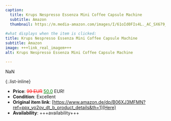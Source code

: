 ```yaml
---
caption:
  title: Krups Nespresso Essenza Mini Coffee Capsule Machine
  subtitle: Amazon
  thumbnail: https://m.media-amazon.com/images/I/61oId0FIs4L._AC_SX679_.jpg
  
#what displays when the item is clicked:
title: Krups Nespresso Essenza Mini Coffee Capsule Machine
subtitle: Amazon
image: +++link_real_imagem+++
alt: Krups Nespresso Essenza Mini Coffee Capsule Machine

---
```

NaN

{:.list-inline} 
- **Price**: <span style="color:red"><del>99 EUR</del></span> <span style="color:green"><ins>50.0</ins></span> EUR!
- **Condition**: Excellent
- **Original item link**: [https://www.amazon.de/dp/B06XJ3MFMN?ref=ppx_yo2ov_dt_b_product_details&th=1](Here)
- **Availability**: +++availability+++
